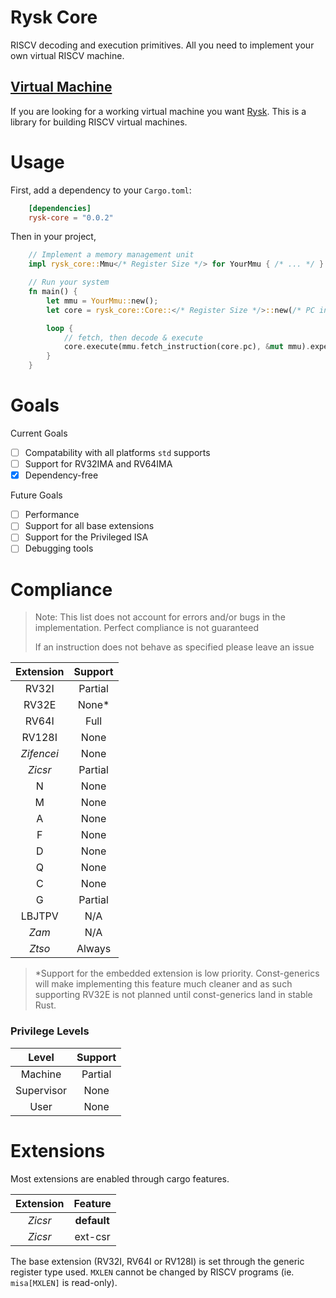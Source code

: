 # Rysk Core
RISCV decoding and execution primitives. All you need to implement your own virtual RISCV machine.

## [Virtual Machine](https://gitlab.com//AidoP1/rysk)
If you are looking for a working virtual machine you want [Rysk](https://gitlab.com//AidoP1/rysk). This is a library for building RISCV virtual machines.

# Usage
First, add a dependency to your `Cargo.toml`:
```toml
    [dependencies]
    rysk-core = "0.0.2"
```

Then in your project,
```rust
    // Implement a memory management unit
    impl rysk_core::Mmu</* Register Size */> for YourMmu { /* ... */ }

    // Run your system
    fn main() {
        let mmu = YourMmu::new();
        let core = rysk_core::Core::</* Register Size */>::new(/* PC initial address */);

        loop {
            // fetch, then decode & execute
            core.execute(mmu.fetch_instruction(core.pc), &mut mmu).expect("Unable to decode instruction");
        }
    }
```

# Goals
Current Goals
- [ ] Compatability with all platforms `std` supports
- [ ] Support for RV32IMA and RV64IMA
- [x] Dependency-free

Future Goals
- [ ] Performance
- [ ] Support for all base extensions
- [ ] Support for the Privileged ISA
- [ ] Debugging tools

# Compliance

> Note: This list does not account for errors and/or bugs in the implementation. Perfect compliance is not guaranteed
> 
> If an instruction does not behave as specified please leave an issue

|   Extension   | Support |
| :-----------: | :-----: |
| RV32I         | Partial |
| RV32E         | None*   |
| RV64I         | Full    |
| RV128I        | None    |
| *Zifencei*    | None    |
| *Zicsr*       | Partial |
| N             | None    |
| M             | None    |
| A             | None    |
| F             | None    |
| D             | None    |
| Q             | None    |
| C             | None    |
| G             | Partial |
| LBJTPV        | N/A     |
| *Zam*         | N/A     |
| *Ztso*        | Always  |

> *Support for the embedded extension is low priority. Const-generics will make implementing this feature much cleaner and as such supporting RV32E is not planned until const-generics land in stable Rust.

### Privilege Levels
|    Level   | Support |
| :--------: | :-----: |
| Machine    | Partial |
| Supervisor | None    |
| User       | None    |

# Extensions
Most extensions are enabled through cargo features.

| Extension |   Feature   |
| :-------: | :---------: |
| *Zicsr*   | **default** |
| *Zicsr*   | ext-csr     |

The base extension (RV32I, RV64I or RV128I) is set through the generic register type used. `MXLEN` cannot be changed by RISCV programs (ie. `misa[MXLEN]` is read-only).
